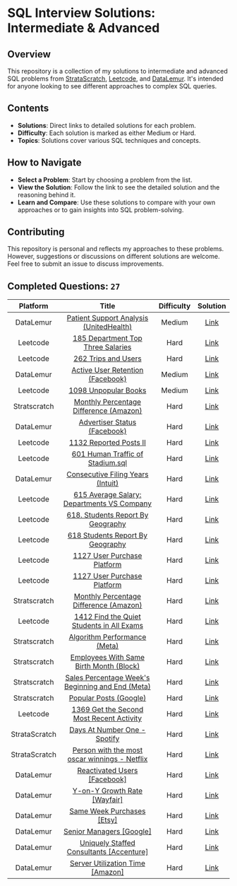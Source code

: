 # SQL Interview Solutions: Intermediate & Advanced

## Overview

This repository is a collection of my solutions to intermediate and advanced SQL problems from [StrataScratch](https://www.stratascratch.com), [Leetcode](https://leetcode.com), and [DataLemur](https://datalemur.com/questions). It's intended for anyone looking to see different approaches to complex SQL queries.

## Contents

- **Solutions**: Direct links to detailed solutions for each problem.
- **Difficulty**: Each solution is marked as either Medium or Hard.
- **Topics**: Solutions cover various SQL techniques and concepts.

## How to Navigate

- **Select a Problem**: Start by choosing a problem from the list.
- **View the Solution**: Follow the link to see the detailed solution and the reasoning behind it.
- **Learn and Compare**: Use these solutions to compare with your own approaches or to gain insights into SQL problem-solving.

## Contributing

This repository is personal and reflects my approaches to these problems. However, suggestions or discussions on different solutions are welcome. Feel free to submit an issue to discuss improvements.

## Completed Questions: `27`
| Platform  | Title | Difficulty | Solution |
|:---:|:-----:|:----------:|:--------:|
|DataLemur|[Patient Support Analysis (UnitedHealth)](https://datalemur.com/questions/uncategorized-calls-percentage)|Medium|[Link](https://github.com/AshankMore/SQL/blob/main/DataLemur/datalemur%20Patient%20Support%20Analysis%20(Part%204)%20%5BUnitedHealth%20SQL%20Interview%20Question%5D%20.sql)
|Leetcode|[185 Department Top Three Salaries](https://leetcode.com/problems/department-top-three-salaries/description/)|Hard|[Link](https://github.com/AshankMore/SQL/blob/main/Leetcode/Leetcode%20185%20Department%20Top%20Three%20Salaries.sql)
|Leetcode|[262 Trips and Users](https://leetcode.com/problems/trips-and-users/description/)|Hard|[Link](https://github.com/AshankMore/SQL/blob/main/Leetcode/Leetcode%20262.%20Trips%20and%20Users.sql)
|DataLemur|[Active User Retention (Facebook)](https://datalemur.com/questions/user-retention)|Medium|[Link](https://github.com/AshankMore/SQL/blob/main/DataLemur/datalemur%20Active%20User%20Retention%20%5BFacebook%20SQL%20Interview%20Question%5D.sql)
|Leetcode|[1098 Unpopular Books](https://leetcode.com/problems/unpopular-books/description/)|Medium|[Link](https://github.com/AshankMore/SQL/blob/main/Leetcode/Leetcode%201098.%20Unpopular%20Books.sql)
|Stratscratch|[Monthly Percentage Difference (Amazon)](https://platform.stratascratch.com/coding/10319-monthly-percentage-difference?code_type=1)|Hard|[Link](https://github.com/AshankMore/SQL/blob/main/StrataScratch/SS%20Monthly%20Percentage%20Difference.sql)
|DataLemur|[Advertiser Status (Facebook)](https://datalemur.com/questions/updated-status)|Hard|[Link](https://github.com/AshankMore/SQL/blob/main/DataLemur/datalemur%20Advertiser%20Status%20%5BFacebook%20SQL%20Interview%20Question%5D%20.sql)
|Leetcode|[1132 Reported Posts II](https://leetcode.com/problems/reported-posts-ii/description/)|Hard|[Link](https://github.com/AshankMore/SQL/blob/main/Leetcode/Leetcode%201132.%20Reported%20Posts%20II.sql)
|Leetcode|[601 Human Traffic of Stadium.sql](https://leetcode.com/problems/human-traffic-of-stadium/description/)|Hard|[Link](https://github.com/AshankMore/SQL/blob/main/Leetcode/Leetcode%20601.%20Human%20Traffic%20of%20Stadium.sql)
|DataLemur|[Consecutive Filing Years (Intuit)](https://datalemur.com/questions/consecutive-filing-years)|Hard|[Link](https://github.com/AshankMore/SQL/blob/main/DataLemur/datalemur%20Advertiser%20Status%20%5BFacebook%20SQL%20Interview%20Question%5D%20.sql)
|Leetcode |[615 Average Salary: Departments VS Company](https://leetcode.com/problems/average-salary-departments-vs-company/description/) |Hard|[Link](https://github.com/AshankMore/SQL/blob/main/Leetcode/Leetcode%20615.%20Average%20Salary-%20Departments%20VS%20Company.sql)
|Leetcode |	[	618. Students Report By Geography](https://leetcode.com/problems/students-report-by-geography/description/) |Hard|[Link](https://github.com/AshankMore/SQL/blob/main/Leetcode/Leetcode%20618.%20Students%20Report%20By%20Geography.sql)	
|Leetcode |[618 Students Report By Geography](https://leetcode.com/problems/students-report-by-geography/description/) |Hard|[Link](https://github.com/AshankMore/SQL/blob/main/Leetcode/Leetcode%20618.%20Students%20Report%20By%20Geography.sql)
|Leetcode |	[1127 User Purchase Platform](https://leetcode.com/problems/get-the-second-most-recent-activity/description/) |Hard|[Link](https://github.com/AshankMore/SQL/blob/main/Leetcode/Leetcode%201127.%20User%20Purchase%20Platform.sql	)	
|Leetcode |[1127 User Purchase Platform](https://leetcode.com/problems/get-the-second-most-recent-activity/description/) |Hard|[Link](https://github.com/AshankMore/SQL/blob/main/Leetcode/Leetcode%201127.%20User%20Purchase%20Platform.sql)
|Stratscratch|[Monthly Percentage Difference (Amazon)](https://platform.stratascratch.com/coding/10319-monthly-percentage-difference?code_type=1) |Hard|[Link](https://github.com/AshankMore/SQL/blob/main/StrataScratch/SS%20Monthly%20Percentage%20Difference.sql)
|Leetcode|[1412 Find the Quiet Students in All Exams](https://leetcode.com/problems/find-the-quiet-students-in-all-exams/description/) |Hard|[Link](https://github.com/AshankMore/SQL/blob/main/Leetcode/Leetcode%201412.%20Find%20the%20Quiet%20Students%20in%20All%20Exams.mysql)
|Stratscratch|[Algorithm Performance (Meta)](https://platform.stratascratch.com/coding/10350-algorithm-performance?code_type=1) |Hard|[Link](https://github.com/AshankMore/SQL/blob/main/StrataScratch/SS%20Algorithm%20Performance%20(Meta).sql)
|Stratscratch|[Employees With Same Birth Month (Block)](https://platform.stratascratch.com/coding/10355-employees-with-same-birth-month?code_type=3) |Hard|[Link](https://github.com/AshankMore/SQL/blob/main/StrataScratch/SS%20Employees%20With%20Same%20Birth%20Month%20.sql)
|Stratscratch|[Sales Percentage Week's Beginning and End (Meta)](https://platform.stratascratch.com/coding/2165-sales-percentage-weeks-beginning-and-end?code_type=3) |Hard|[Link](https://github.com/AshankMore/SQL/blob/main/StrataScratch/SS%20Sales%20Percentage%20Week's%20Beginning%20and%20End.mysql)
|Stratscratch|[Popular Posts (Google)](https://platform.stratascratch.com/coding/2073-popular-posts?code_type=3) |Hard|[Link](https://github.com/AshankMore/SQL/blob/main/StrataScratch/SS%20Popular%20Posts.mysql)
|Leetcode|[1369 Get the Second Most Recent Activity](https://leetcode.com/problems/get-the-second-most-recent-activity/description/) |Hard|[Link](https://github.com/AshankMore/SQL/blob/main/Leetcode/Leetcode%201369.%20Get%20the%20Second%20Most%20Recent%20Activity.sql)
|StrataScratch|[Days At Number One - Spotify](https://platform.stratascratch.com/coding/10173-days-at-number-one?code_type=3) |Hard|[Link](https://github.com/AshankMore/SQL/blob/main/StrataScratch/SS%20Days%20At%20Number%20One%20Spotify.txt)
|StrataScratch|[Person with the most oscar winnings - Netflix](https://platform.stratascratch.com/coding/10171-find-the-genre-of-the-person-with-the-most-number-of-oscar-winnings?code_type=3) |Hard|[Link](https://github.com/AshankMore/SQL/blob/main/StrataScratch/SS%20person%20with%20the%20most%20oscar%20winnings%20Netflix.txt)
|DataLemur|[Reactivated Users [Facebook]](https://datalemur.com/questions/reactivated-users) |Hard|[Link](https://github.com/AshankMore/SQL/blob/main/DataLemur/datalemur%20Reactivated%20Users%20%5BFacebook%20SQL%20Interview%20Question%5D%20.sql)
|DataLemur|[Y-on-Y Growth Rate [Wayfair]](https://datalemur.com/questions/yoy-growth-rate) |Hard|[Link](https://github.com/AshankMore/SQL/blob/main/DataLemur/datalemur%20Y-on-Y%20Growth%20Rate%20%5BWayfair%20SQL%20Interview%20Question%5D%20.mysql)
|DataLemur|[Same Week Purchases [Etsy]](https://datalemur.com/questions/same-week-purchases) |Hard|[Link](https://github.com/AshankMore/SQL/blob/main/DataLemur/datalemur%20Same%20Week%20Purchases%20%5BEtsy%20SQL%20Interview%20Question%5D%20.sql)
|DataLemur|[Senior Managers [Google]](https://datalemur.com/questions/senior-managers-reportees) |Hard|[Link](https://github.com/AshankMore/SQL/blob/main/DataLemur/datalemur%20Senior%20Managers%20%5BGoogle%5D.sql)
|DataLemur|[Uniquely Staffed Consultants [Accenture]](https://datalemur.com/questions/uniquely-staffed-consultants) |Hard|[Link](https://github.com/AshankMore/SQL/blob/main/DataLemur/datalemur%20Uniquely%20Staffed%20Consultants%20%5BAccenture%5D.sql)
|DataLemur|[Server Utilization Time [Amazon]](https://datalemur.com/questions/total-utilization-time) |Hard|[Link](https://github.com/AshankMore/SQL/blob/main/DataLemur/datalemur%20Server%20Utilization%20Time%20%5BAmazon%20SQL%20Interview%20Question%5D%20.sql)
